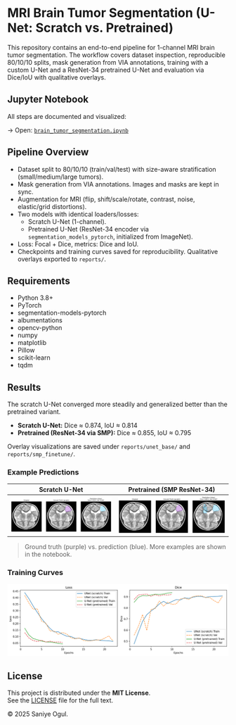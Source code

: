 # MRI Brain Tumor Segmentation (U-Net: Scratch vs. Pretrained)

This repository contains an end-to-end pipeline for 1-channel MRI brain tumor segmentation. The workflow covers dataset inspection, reproducible 80/10/10 splits, mask generation from VIA annotations, training with a custom U-Net and a ResNet-34 pretrained U-Net and evaluation via Dice/IoU with qualitative overlays.

## Jupyter Notebook

All steps are documented and visualized:

→ Open: [`brain_tumor_segmentation.ipynb`](./brain_tumor_segmentation.ipynb)

## Pipeline Overview

- Dataset split to 80/10/10 (train/val/test) with size-aware stratification (small/medium/large tumors).
- Mask generation from VIA annotations. Images and masks are kept in sync.
- Augmentation for MRI (flip, shift/scale/rotate, contrast, noise, elastic/grid distortions).
- Two models with identical loaders/losses:
  - Scratch U-Net (1-channel).
  - Pretrained U-Net (ResNet-34 encoder via `segmentation_models_pytorch`, initialized from ImageNet).
- Loss: Focal + Dice, metrics: Dice and IoU.
- Checkpoints and training curves saved for reproducibility. Qualitative overlays exported to `reports/`.

## Requirements

- Python 3.8+
- PyTorch
- segmentation-models-pytorch
- albumentations
- opencv-python
- numpy
- matplotlib
- Pillow
- scikit-learn
- tqdm

## Results

The scratch U-Net converged more steadily and generalized better than the pretrained variant.

- **Scratch U-Net:** Dice ≈ 0.874, IoU ≈ 0.814  
- **Pretrained (ResNet-34 via SMP):** Dice ≈ 0.855, IoU ≈ 0.795

Overlay visualizations are saved under `reports/unet_base/` and `reports/smp_finetune/`.

### Example Predictions

| Scratch U-Net | Pretrained (SMP ResNet-34) |
|---|---|
| ![Scratch overlay](reports/unet_base/unet_base_pred_003.png) | ![Pretrained overlay](reports/smp_finetune/smp_finetune_pred_003.png) |

> Ground truth (purple) vs. prediction (blue). More examples are shown in the notebook.

### Training Curves

![Loss & Dice Curves](reports/plots/unet_vs_smp.png)


## License

This project is distributed under the **MIT License**.  
See the [LICENSE](LICENSE) file for the full text.

© 2025 Saniye Ogul.

